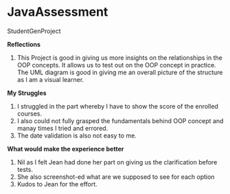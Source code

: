 # JavaAssessment
StudentGenProject

**Reflections**
1. This Project is good in giving us more insights on the relationships in the OOP concepts. It allows us to test out on the OOP concept in practice. The UML diagram is good in giving me an overall picture of the structure as I am a visual learner.

**My Struggles**
1. I struggled in the part whereby I have to show the score of the enrolled courses.
2. I also could not fully grasped the fundamentals behind OOP concept and manay times I tried and errored.
3. The date validation is also not easy to me.

**What would make the experience better**
1. Nil as I felt Jean had done her part on giving us the clarification before tests.
2. She also screenshot-ed what are we supposed to see for each option
3. Kudos to Jean for the effort.
